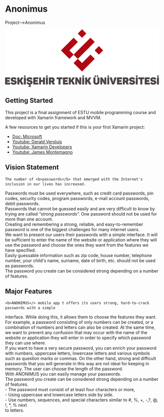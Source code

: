 # Anonimus

Project-->Anonimus

![Logo of ESTU](https://github.com/BatuhanSert/HerkesIcinSanat/blob/main/eskisehir-teknik-universitesi-logo-768x288.png)


## Getting Started

This project is a final assignment of ESTU mobile programming course and developed with Xamarin framework and MVVM.

A few resources to get you started if this is your first Xamarin project:

- [Doc: Microsoft](https://docs.microsoft.com/tr-tr/xamarin/get-started/what-is-xamarin)
- [Youtube: Gerald Versluis](https://www.youtube.com/c/GeraldVersluis)
- [Youtube: Xamarin Developers](https://www.youtube.com/c/XamarinDevelopers)
- [Youtube: James Montemagno](https://www.youtube.com/c/JamesMontemagno)

## Vision Statement
	The number of <b>passwords</b> that emerged with the Internet's inclusion in our lives has increased.
Passwords must be used everywhere, such as credit card passwords, pin codes, security codes,
program passwords, e-mail account passwords, debit passwords.<br />
	Passwords that cannot be guessed easily and are very difficult to know by trying are called
<i>“strong passwords”.</i> One password should not be used for more than one account.<br />
	Creating and remembering a strong, reliable, and easy-to-remember password is one of the
biggest challenges for many internet users.<br />
	We want to present our users their passwords with a simple interface. It will be sufficient to
enter the name of the website or application where they will use the password and choose the
ones they want from the features we have specified.<br />
	Easily guessable information such as zip code, house number, telephone number, your child's
name, surname, date of birth, etc. should not be used as passwords.<br />
	The password you create can be considered strong depending on a number of features.<br />

## Major Features
	<b>ANONIMUS</> mobile app t offers its users strong, hard-to-crack passwords with a simple
interface. While doing this, it allows them to choose the features they want. For example, a
password consisting of only numbers can be created, or a combination of numbers and letters
can also be created. At the same time, we want to prevent any confusion that may occur with
the name of the website or application they will enter in order to specify which password they
can use where.<br />
	If you want to have a very secure password, you can enrich your password with numbers,
uppercase letters, lowercase letters and various symbols such as question marks or commas.
On the other hand, strong and difficult passwords that you will generate in this way are not
ideal for keeping in memory. The user can choose the length of the password.<br />
	With ANONIMUS you can easily manage your passwords.<br />
	The password you create can be considered strong depending on a number of features.<br />
	- The password must consist of at least four characters or more,<br />
	- Using uppercase and lowercase letters side by side.<br />
	- Use numbers, sequences, and special characters similar to #, %, +, -,?, @, !, *, % next <br />
	  to letters.<br />